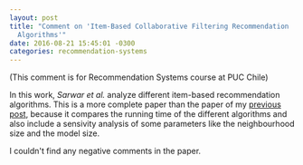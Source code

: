 ```yaml
---
layout: post
title: "Comment on 'Item-Based Collaborative Filtering Recommendation 
  Algorithms'"
date: 2016-08-21 15:45:01 -0300
categories: recommendation-systems
---
```

(This comment is for Recommendation Systems course at PUC Chile)

In this work, _Sarwar et al._ analyze different item-based recommendation
algorithms. This is a more complete paper than the paper of my [previous post](http://blog.lukaszorich.com/recommendation-systems/2016/08/20/comment-on-slope-one-predictors-for-online-rating-based-collaborative-filtering/), because it compares the running time of the different algorithms
and also include a sensivity analysis of some parameters like the neighbourhood
size and the model size.

I couldn't find any negative comments in the paper.
